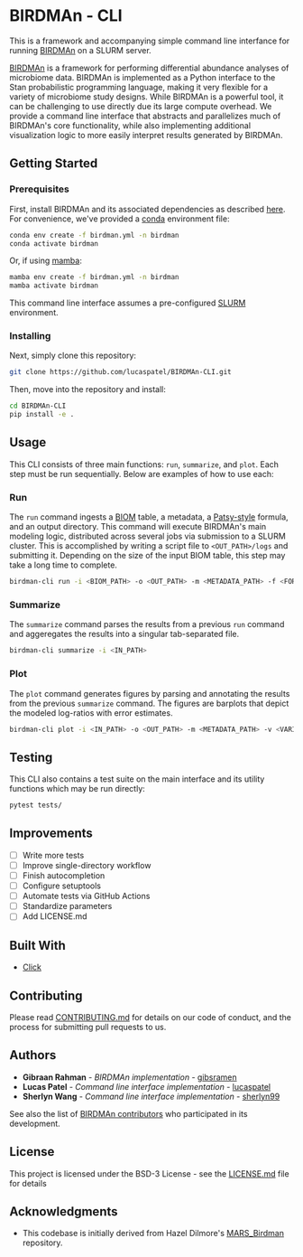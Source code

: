# BIRDMAn - CLI
This is a framework and accompanying simple command line interfance for running [BIRDMAn](https://www.biorxiv.org/content/10.1101/2023.01.30.526328v1) on a SLURM server. 

[BIRDMAn](https://github.com/biocore/BIRDMAn) is a framework for performing differential abundance analyses of microbiome data. BIRDMAn is implemented as a Python interface to the Stan probabilistic programming language, making it very flexible for a variety of microbiome study designs. While BIRDMAn is a powerful tool, it can be challenging to use directly due its large compute overhead. We provide a command line interface that abstracts and parallelizes much of BIRDMAn's core functionality, while also implementing additional visualization logic to more easily interpret results generated by BIRDMAn.

## Getting Started

### Prerequisites
First, install BIRDMAn and its associated dependencies as described [here](https://birdman.readthedocs.io/en/stable/?badge=stable). For convenience, we've provided a [conda](https://docs.conda.io/en/latest/) environment file:
```bash
conda env create -f birdman.yml -n birdman
conda activate birdman
```

Or, if using [mamba](https://mamba.readthedocs.io/en/latest/):
```bash
mamba env create -f birdman.yml -n birdman
mamba activate birdman
```

This command line interface assumes a pre-configured [SLURM](https://slurm.schedmd.com/documentation.html) environment.

### Installing
Next, simply clone this repository:
```bash
git clone https://github.com/lucaspatel/BIRDMAn-CLI.git
```

Then, move into the repository and install:
```bash
cd BIRDMAn-CLI
pip install -e .
```

## Usage
This CLI consists of three main functions: `run`, `summarize`, and `plot`. Each step must be run sequentially. Below are examples of how to use each:

### Run
The `run` command ingests a [BIOM](https://biom-format.org) table, a metadata, a [Patsy-style](https://patsy.readthedocs.io/en/latest/formulas.html) formula, and an output directory. This command will execute BIRDMAn's main modeling logic, distributed across several jobs via submission to a SLURM cluster. This is accomplished by writing a script file to `<OUT_PATH>/logs` and submitting it. Depending on the size of the input BIOM table, this step may take a long time to complete.
```bash
birdman-cli run -i <BIOM_PATH> -o <OUT_PATH> -m <METADATA_PATH> -f <FORMULA>
```

### Summarize
The `summarize` command parses the results from a previous `run` command and aggeregates the results into a singular tab-separated file.
```bash
birdman-cli summarize -i <IN_PATH> 
```

### Plot
The `plot` command generates figures by parsing and annotating the results from the previous `summarize` command. The figures are barplots that depict the modeled log-ratios with error estimates.
```bash
birdman-cli plot -i <IN_PATH> -o <OUT_PATH> -m <METADATA_PATH> -v <VARIABLES> -t <TAXONOMY>
```

## Testing
This CLI also contains a test suite on the main interface and its utility functions which may be run directly:
```bash
pytest tests/
```

## Improvements
- [ ] Write more tests
- [ ] Improve single-directory workflow
- [ ] Finish autocompletion
- [ ] Configure setuptools
- [ ] Automate tests via GitHub Actions
- [ ] Standardize parameters 
- [ ] Add LICENSE.md

## Built With
* [Click](https://click.palletsprojects.com/en/8.1.x/)

## Contributing
Please read [CONTRIBUTING.md]() for details on our code of conduct, and the process for submitting pull requests to us.

## Authors
* **Gibraan Rahman** - *BIRDMAn implementation* - [gibsramen](https://github.com/gibsramen)
* **Lucas Patel** - *Command line interface implementation* - [lucaspatel](https://github.com/lucaspatel)
* **Sherlyn Wang** - *Command line interface implementation* - [sherlyn99](https://github.com/sherlyn99)

See also the list of [BIRDMAn contributors](https://github.com/biocore/BIRDMAn/graphs/contributors) who participated in its development.

## License
This project is licensed under the BSD-3 License - see the [LICENSE.md](LICENSE.md) file for details

## Acknowledgments
* This codebase is initially derived from Hazel Dilmore's [MARS_Birdman](https://github.com/ahdilmore/MARS_Birdman) repository.
